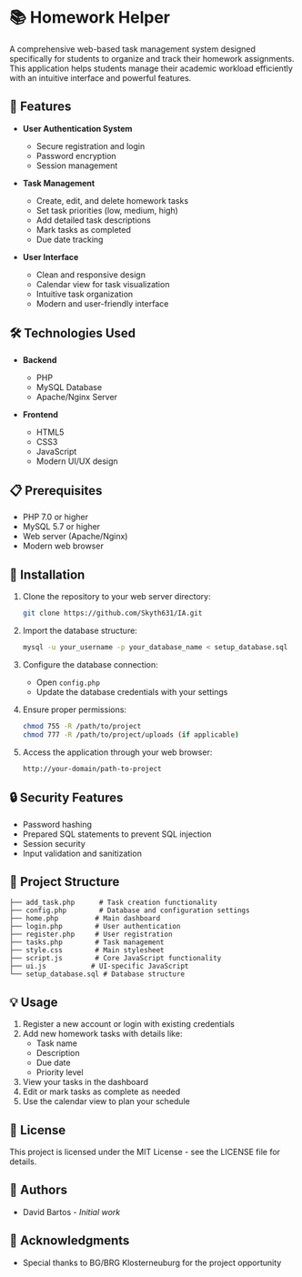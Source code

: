 # 📚 Homework Helper

A comprehensive web-based task management system designed specifically for students to organize and track their homework assignments. This application helps students manage their academic workload efficiently with an intuitive interface and powerful features.

## 🌟 Features

- **User Authentication System**
  - Secure registration and login
  - Password encryption
  - Session management

- **Task Management**
  - Create, edit, and delete homework tasks
  - Set task priorities (low, medium, high)
  - Add detailed task descriptions
  - Mark tasks as completed
  - Due date tracking

- **User Interface**
  - Clean and responsive design
  - Calendar view for task visualization
  - Intuitive task organization
  - Modern and user-friendly interface

## 🛠️ Technologies Used

- **Backend**
  - PHP
  - MySQL Database
  - Apache/Nginx Server

- **Frontend**
  - HTML5
  - CSS3
  - JavaScript
  - Modern UI/UX design

## 📋 Prerequisites

- PHP 7.0 or higher
- MySQL 5.7 or higher
- Web server (Apache/Nginx)
- Modern web browser

## 🚀 Installation

1. Clone the repository to your web server directory:
   ```bash
   git clone https://github.com/Skyth631/IA.git
   ```

2. Import the database structure:
   ```bash
   mysql -u your_username -p your_database_name < setup_database.sql
   ```

3. Configure the database connection:
   - Open `config.php`
   - Update the database credentials with your settings

4. Ensure proper permissions:
   ```bash
   chmod 755 -R /path/to/project
   chmod 777 -R /path/to/project/uploads (if applicable)
   ```

5. Access the application through your web browser:
   ```
   http://your-domain/path-to-project
   ```

## 🔒 Security Features

- Password hashing
- Prepared SQL statements to prevent SQL injection
- Session security
- Input validation and sanitization

## 📁 Project Structure

```
├── add_task.php      # Task creation functionality
├── config.php        # Database and configuration settings
├── home.php         # Main dashboard
├── login.php        # User authentication
├── register.php     # User registration
├── tasks.php        # Task management
├── style.css        # Main stylesheet
├── script.js        # Core JavaScript functionality
├── ui.js           # UI-specific JavaScript
└── setup_database.sql # Database structure
```

## 💡 Usage

1. Register a new account or login with existing credentials
2. Add new homework tasks with details like:
   - Task name
   - Description
   - Due date
   - Priority level
3. View your tasks in the dashboard
4. Edit or mark tasks as complete as needed
5. Use the calendar view to plan your schedule

## 📝 License

This project is licensed under the MIT License - see the LICENSE file for details.

## 👥 Authors

- David Bartos - *Initial work*

## 🙏 Acknowledgments

- Special thanks to BG/BRG Klosterneuburg for the project opportunity 